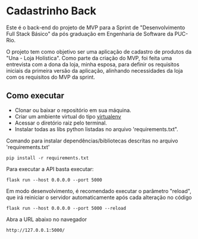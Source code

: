 # Cadastrinho Back
Este é o back-end do projeto de MVP para a Sprint de "Desenvolvimento Full Stack Básico" da pós graduação em Engenharia de Software da PUC-Rio.

O projeto tem como objetivo ser uma aplicação de cadastro de produtos da "Una - Loja Holística".
Como parte da criação do MVP, foi feita uma entrevista com a dona da loja, minha esposa, para definir os requisitos iniciais da primeira versão da aplicação, alinhando necessidades da loja com os requisitos do MVP da sprint.

## Como executar

- Clonar ou baixar o repositório em sua máquina.
- Criar um ambiente virtual do tipo [virtualenv](https://virtualenv.pypa.io/en/latest/installation.html)
- Acessar o diretório raiz pelo terminal.
- Instalar todas as libs python listadas no arquivo 'requirements.txt".

Comando para instalar dependências/bibliotecas descritas no arquivo 'requirements.txt'
```
pip install -r requirements.txt
```

Para executar a API basta executar:
```
flask run --host 0.0.0.0 --port 5000
```

Em modo desenvolvimento, é recomendado executar o parâmetro "reload", que irá reiniciar o servidor automaticamente após cada alteração no código
```
flask run --host 0.0.0.0 --port 5000 --reload
```

Abra a URL abaixo no navegador
```
http://127.0.0.1:5000/
```
